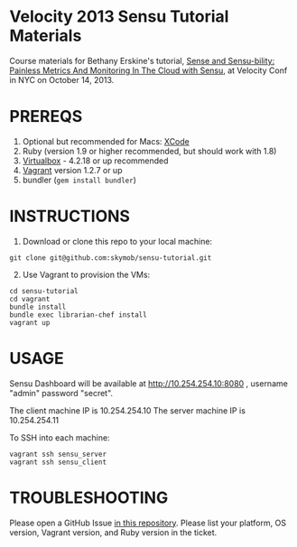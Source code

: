 Velocity 2013 Sensu Tutorial Materials
======================================

Course materials for Bethany Erskine's tutorial, [Sense and Sensu-bility: Painless Metrics And Monitoring In The Cloud with Sensu](http://velocityconf.com/velocityny2013/public/schedule/detail/30079), at Velocity Conf in NYC on October 14, 2013.

PREREQS
===========
1. Optional but recommended for Macs: [XCode](https://itunes.apple.com/us/app/xcode/id497799835?mt=12) 
2. Ruby (version 1.9 or higher recommended, but should work with 1.8)
3. [Virtualbox](https://www.virtualbox.org/wiki/Downloads) - 4.2.18 or up recommended
4. [Vagrant](http://downloads.vagrantup.com/) version 1.2.7 or up
5. bundler (`gem install bundler`)

INSTRUCTIONS
============
1. Download or clone this repo to your local machine:
```
git clone git@github.com:skymob/sensu-tutorial.git
```

2. Use Vagrant to provision the VMs:
```
cd sensu-tutorial
cd vagrant
bundle install
bundle exec librarian-chef install
vagrant up
```

USAGE
======
Sensu Dashboard will be available at http://10.254.254.10:8080 , username "admin" password "secret".

  The client machine IP is 10.254.254.10
  The server machine IP is 10.254.254.11

To SSH into each machine:
```
vagrant ssh sensu_server
vagrant ssh sensu_client
```

TROUBLESHOOTING
===============
Please open a GitHub Issue [in this repository](https://github.com/skymob/sensu-tutorial/issues/). Please list your platform, OS version, Vagrant version, and Ruby version in the ticket.
